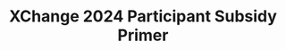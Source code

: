 ---
title: XChange 2024 Participant Subsidy Primer
redirect_to: https://drive.google.com/file/d/1MOPqp5umbtsDlcv_OGSh-LPy__IY5mfJ/view?usp=sharing
redirect_from: 
  - /XC24SubsidyPrimer
  - /xc24subsidyprimer
---